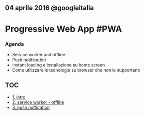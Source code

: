## 04 aprile 2016 @googleitalia

# Progressive Web App #PWA

### Agenda
* Service worker and offline
* Push notification
* Instant loading e installazione su home screen
* Come utilizzare le tecnologie su browser che non le supportano

## TOC

* [1. intro](../1_intro.md)
* [2. service worker - offline](../2_offline-service-worker.md)
* [3. push notfication](../3_push-notfication.md)

